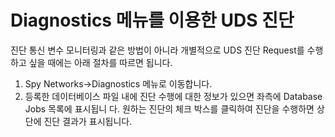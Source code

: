 # Diagnostics 메뉴를 이용한 UDS 진단

진단 통신 변수 모니터링과 같은 방법이 아니라 개별적으로 UDS 진단 Request를 수행하고 싶을 때에는 아래 절차를 따르면 됩니다.

1. Spy Networks->Diagnostics 메뉴로 이동합니다.
2. 등록한 데이터베이스 파일 내에 진단 수행에 대한 정보가 있으면 좌측에 Database Jobs 목록에 표시됩니 다. 원하는 진단의 체크 박스를 클릭하여 진단을 수행하면 상단에 진단 결과가 표시됩니다.

<figure><img src="../.gitbook/assets/2022-01-06-17-40-48.png" alt=""><figcaption></figcaption></figure>

